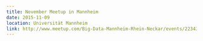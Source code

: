 ```yaml
---
title: November Meetup in Mannheim
date: 2015-11-09
location: Universität Mannheim
link: http://www.meetup.com/Big-Data-Mannheim-Rhein-Neckar/events/223437365/
---
```


